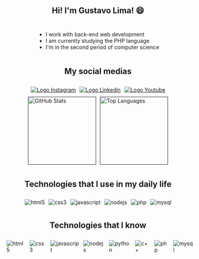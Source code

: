 <div style="display: flex; justify-content: center; gap: 10px; margin-top: 10px;">
    <h2>Hi! I'm Gustavo Lima! 😄</h2>
</div>

<div style="display: flex; justify-content: center; gap: 10px; margin-top: 10px;">
    <p>
        <ul>
            <li>I work with back-end web development</li>
            <li>I am currently studying the PHP language
            <li>I'm in the second period of computer science
        </ul>
    </p>
</div>

<div style="display: flex; justify-content: center; gap: 10px;">
    <h2>My social medias</h2>
</div>

<div style="display: flex; justify-content: center; gap: 10px; margin-top: 10px;">
    <a target="_blank" href="https://www.instagram.com/gustavolima.21/">
        <img align="center" src="https://img.shields.io/badge/Instagram-E4405F?style=for-the-badge&logo=instagram&logoColor=white" alt="Logo Instagram">
    </a>
    <a target="_blank" href="https://www.linkedin.com/in/gustavolima21/">
        <img align="center" src="https://img.shields.io/badge/LinkedIn-0077B5?style=for-the-badge&logo=linkedin&logoColor=white" alt="Logo Linkedin">
    </a>
    <a target="_blank" href="https://www.youtube.com/channel/UCfQcSq-q1_TdvttjLB-CKnw">
        <img align="center" src="https://img.shields.io/badge/YouTube-FF0000?style=for-the-badge&logo=youtube&logoColor=white" alt="Logo Youtube">
    </a>
</div>


<div style="display: flex; justify-content: center; gap: 10px; margin-top: 10px;">
    <a href="">
        <img height="180em" src="https://github-readme-stats.vercel.app/api?username=Gugahl&theme=dark" alt="GitHub Stats">
    </a>
    <a href="">
        <img height="180em" src="https://github-readme-stats.vercel.app/api/top-langs/?username=gugahl&theme=dark&layout=compact" alt="Top Languages">
    </a>
</div>

<div style="display: flex; justify-content: center; gap: 10px; margin-top: 10px;">
    <h2>Technologies that I use in my daily life</h2>
</div>

<div style="display: flex; justify-content: center; gap: 10px; margin-top: 10px;">
    <img align="center" alt="html5" src="https://img.shields.io/badge/HTML5-E34F26?style=for-the-badge&logo=html5&logoColor=white" />
    <img align="center" alt="css3" src="https://img.shields.io/badge/CSS3-1572B6?style=for-the-badge&logo=css3&logoColor=white" />
    <img align="center" alt="javascript" src="https://img.shields.io/badge/JavaScript-323330?style=for-the-badge&logo=javascript&logoColor=F7DF1E" />
    <img align="center" alt="nodejs" src="https://img.shields.io/badge/Node.js-43853D?style=for-the-badge&logo=node.js&logoColor=white" />
    <img align="center" alt="php" src="https://img.shields.io/badge/PHP-777BB4?style=for-the-badge&logo=php&logoColor=white" />
    <img align="center" alt="mysql" src="https://img.shields.io/badge/MySQL-00000F?style=for-the-badge&logo=mysql&logoColor=white" />
</div>

<div style="display: flex; justify-content: center; gap: 10px; margin-top: 10px;">
    <h2>Technologies that I know</h2>
</div>

<div style="display: flex; justify-content: center; gap: 10px; margin-top: 10px;"><br/>
    <img align="center" alt="html5" src="https://img.shields.io/badge/HTML5-E34F26?style=for-the-badge&logo=html5&logoColor=white" />
    <img align="center" alt="css3" src="https://img.shields.io/badge/CSS3-1572B6?style=for-the-badge&logo=css3&logoColor=white" />
    <img align="center" alt="javascript" src="https://img.shields.io/badge/JavaScript-323330?style=for-the-badge&logo=javascript&logoColor=F7DF1E" />
    <img align="center" alt="nodejs" src="https://img.shields.io/badge/Node.js-43853D?style=for-the-badge&logo=node.js&logoColor=white" />
    <img align="center" alt="python" src="https://img.shields.io/badge/Python-14354C?style=for-the-badge&logo=python&logoColor=white" />
    <img align="center" alt="c++" src="https://img.shields.io/badge/C%2B%2B-00599C?style=for-the-badge&logo=c%2B%2B&logoColor=white" />
    <img align="center" alt="php" src="https://img.shields.io/badge/PHP-777BB4?style=for-the-badge&logo=php&logoColor=white" />
    <img align="center" alt="mysql" src="https://img.shields.io/badge/MySQL-00000F?style=for-the-badge&logo=mysql&logoColor=white" />
</div>
